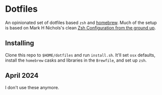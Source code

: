 # Dotfiles

An opinionated set of dotfiles based `zsh` and [homebrew](https://brew.sh). Much of the setup is based on Mark H Nichols's clean [Zsh Configuration from the ground up](https://zanshin.net/2013/02/02/zsh-configuration-from-the-ground-up/).

## Installing

Clone this repo to `$HOME/dotfiles` and run `install.sh`. It'll set `osx` defaults, install the `homebrew` casks and libraries in the `Brewfile`, and set up `zsh`.

## April 2024
I don't use these anymore.
